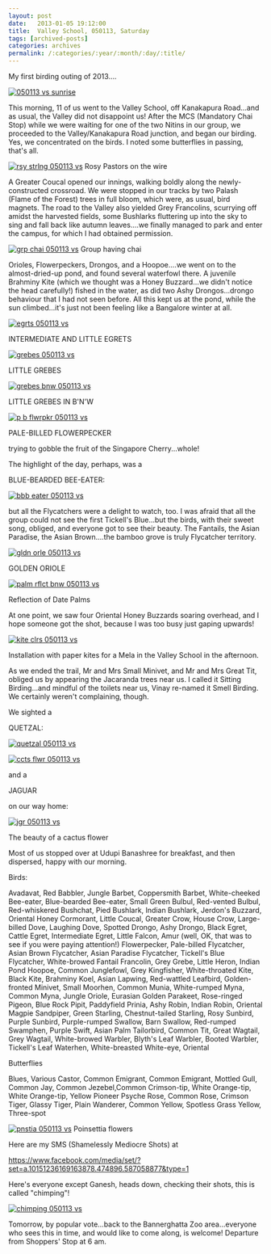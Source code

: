 ```yaml
---
layout: post
date:	2013-01-05 19:12:00
title:  Valley School, 050113, Saturday
tags: [archived-posts]
categories: archives
permalink: /:categories/:year/:month/:day/:title/
---
```

My first birding outing of 2013....

<a href="http://s1264.photobucket.com/albums/jj483/mnypx/?action=view&amp;current=DSC08748.jpg" target="_blank"><img src="http://i1264.photobucket.com/albums/jj483/mnypx/DSC08748.jpg" border="0" alt="050113 vs sunrise"></a>

<lj-cut text="if you want to read and see more...">

This morning, 11 of us went to the Valley School, off  Kanakapura Road...and as usual, the Valley did not disappoint us! After the MCS (Mandatory Chai Stop) while we were waiting for one of the two Nitins in our group, we proceeded to the Valley/Kanakapura Road junction, and began our birding. Yes, we concentrated on the birds.  I noted some butterflies in passing, that's all.

<a href="http://s1264.photobucket.com/albums/jj483/mnypx/?action=view&amp;current=DSC08764.jpg" target="_blank"><img src="http://i1264.photobucket.com/albums/jj483/mnypx/DSC08764.jpg" border="0" alt="rsy strlng 050113 vs"></a>
Rosy Pastors on the wire


A Greater Coucal opened our innings, walking boldly along the newly-constructed crossroad. We were stopped in our tracks by two Palash (Flame of the Forest) trees in full bloom, which were, as usual, bird magnets. The road to the Valley also yielded Grey Francolins, scurrying off amidst the harvested fields, some Bushlarks fluttering  up into the sky to sing and fall back like autumn leaves....we finally managed to park and enter the campus, for which I had obtained permission.


<a href="http://s1264.photobucket.com/albums/jj483/mnypx/?action=view&amp;current=DSC08770.jpg" target="_blank"><img src="http://i1264.photobucket.com/albums/jj483/mnypx/DSC08770.jpg" border="0" alt="grp chai 050113 vs"></a>
Group having chai

Orioles, Flowerpeckers, Drongos, and a Hoopoe....we went on to the almost-dried-up pond, and found several waterfowl there. A juvenile Brahminy Kite (which we thought was a Honey Buzzard...we didn't notice the head carefully!)  fished in the water, as did two Ashy Drongos...drongo behaviour that I had not seen before. All this kept us at the pond, while the sun climbed...it's just not been feeling like a Bangalore winter at all.

<a href="http://s1264.photobucket.com/albums/jj483/mnypx/?action=view&amp;current=DSC08799.jpg" target="_blank"><img src="http://i1264.photobucket.com/albums/jj483/mnypx/DSC08799.jpg" border="0" alt="egrts 050113 vs"></a>

INTERMEDIATE AND LITTLE EGRETS

<a href="http://s1264.photobucket.com/albums/jj483/mnypx/?action=view&amp;current=DSC08826.jpg" target="_blank"><img src="http://i1264.photobucket.com/albums/jj483/mnypx/DSC08826.jpg" border="0" alt="grebes 050113 vs"></a>

LITTLE GREBES

<a href="http://s1264.photobucket.com/albums/jj483/mnypx/?action=view&amp;current=DSC08818.jpg" target="_blank"><img src="http://i1264.photobucket.com/albums/jj483/mnypx/DSC08818.jpg" border="0" alt="grebes bnw 050113 vs"></a>

LITTLE GREBES IN B'N'W

<a href="http://s1264.photobucket.com/albums/jj483/mnypx/?action=view&amp;current=DSC08771.jpg" target="_blank"><img src="http://i1264.photobucket.com/albums/jj483/mnypx/DSC08771.jpg" border="0" alt="p b flwrpkr 050113 vs"></a>

PALE-BILLED FLOWERPECKER

trying to gobble the fruit of the Singapore Cherry...whole!

The highlight of the day, perhaps, was a 

BLUE-BEARDED BEE-EATER:

<a href="http://s1264.photobucket.com/albums/jj483/mnypx/?action=view&amp;current=DSC08841.jpg" target="_blank"><img src="http://i1264.photobucket.com/albums/jj483/mnypx/DSC08841.jpg" border="0" alt="bbb eater 050113 vs"></a>


but all the Flycatchers were a delight to watch, too. I was afraid that all the group could not see the first Tickell's Blue...but the birds, with their sweet song, obliged, and everyone got to see their beauty. The Fantails, the Asian Paradise, the Asian Brown....the bamboo grove is truly Flycatcher territory.

<a href="http://s1264.photobucket.com/albums/jj483/mnypx/?action=view&amp;current=DSC08782.jpg" target="_blank"><img src="http://i1264.photobucket.com/albums/jj483/mnypx/DSC08782.jpg" border="0" alt="gldn orle 050113 vs"></a>

GOLDEN ORIOLE

<a href="http://s1264.photobucket.com/albums/jj483/mnypx/?action=view&amp;current=DSC08830.jpg" target="_blank"><img src="http://i1264.photobucket.com/albums/jj483/mnypx/DSC08830.jpg" border="0" alt="palm rflct bnw 050113 vs"></a>

Reflection of Date Palms

At one point, we saw four Oriental Honey Buzzards soaring overhead, and I hope someone got the shot, because I was too busy just gaping upwards! 

<a href="http://s1264.photobucket.com/albums/jj483/mnypx/?action=view&amp;current=DSC08839.jpg" target="_blank"><img src="http://i1264.photobucket.com/albums/jj483/mnypx/DSC08839.jpg" border="0" alt="kite clrs 050113 vs"></a>

Installation with paper kites for a Mela in the Valley School in the afternoon.

As we ended the trail, Mr and Mrs Small Minivet, and Mr and Mrs Great Tit, obliged us by appearing the  Jacaranda trees near us.  I called it Sitting Birding...and mindful of the toilets near us, Vinay re-named it Smell Birding. We certainly weren't complaining, though.

We sighted a 

QUETZAL:

<a href="http://s1264.photobucket.com/albums/jj483/mnypx/?action=view&amp;current=DSC08843.jpg" target="_blank"><img src="http://i1264.photobucket.com/albums/jj483/mnypx/DSC08843.jpg" border="0" alt="quetzal 050113 vs"></a>

<a href="http://s1264.photobucket.com/albums/jj483/mnypx/?action=view&amp;current=DSC08855.jpg" target="_blank"><img src="http://i1264.photobucket.com/albums/jj483/mnypx/DSC08855.jpg" border="0" alt="ccts flwr 050113 vs"></a>

and a 

JAGUAR

on our way home:

<a href="http://s1264.photobucket.com/albums/jj483/mnypx/?action=view&amp;current=DSC08889.jpg" target="_blank"><img src="http://i1264.photobucket.com/albums/jj483/mnypx/DSC08889.jpg" border="0" alt="jgr 050113 vs"></a>

The beauty of a cactus flower

Most of us stopped over at Udupi Banashree for breakfast, and then dispersed, happy with our morning.

Birds:

Avadavat, Red
Babbler, Jungle
Barbet, Coppersmith
Barbet, White-cheeked
Bee-eater, Blue-bearded
Bee-eater, Small Green
Bulbul, Red-vented
Bulbul, Red-whiskered
Bushchat, Pied
Bushlark, Indian
Bushlark, Jerdon's
Buzzard, Oriental Honey
Cormorant, Little
Coucal, Greater
Crow, House
Crow, Large-billed
Dove, Laughing
Dove, Spotted
Drongo, Ashy
Drongo, Black
Egret, Cattle
Egret, Intermediate
Egret, Little
Falcon, Amur (well, OK, that was to see if you were paying attention!)
Flowerpecker, Pale-billed
Flycatcher, Asian Brown
Flycatcher, Asian Paradise
Flycatcher, Tickell's Blue
Flycatcher, White-browed Fantail
Francolin, Grey
Grebe, Little
Heron, Indian Pond
Hoopoe, Common
Junglefowl, Grey
Kingfisher, White-throated
Kite, Black
Kite, Brahminy
Koel, Asian
Lapwing, Red-wattled
Leafbird, Golden-fronted
Minivet, Small
Moorhen, Common
Munia, White-rumped
Myna, Common
Myna, Jungle
Oriole, Eurasian Golden
Parakeet, Rose-ringed
Pigeon, Blue Rock
Pipit, Paddyfield
Prinia, Ashy
Robin, Indian
Robin, Oriental Magpie
Sandpiper, Green
Starling, Chestnut-tailed
Starling, Rosy
Sunbird, Purple
Sunbird, Purple-rumped
Swallow, Barn
Swallow, Red-rumped
Swamphen, Purple
Swift, Asian Palm
Tailorbird, Common
Tit, Great
Wagtail, Grey
Wagtail, White-browed
Warbler, Blyth's Leaf
Warbler, Booted
Warbler, Tickell's Leaf
Waterhen, White-breasted
White-eye, Oriental

Butterflies


Blues, Various
Castor, Common
Emigrant, Common
Emigrant, Mottled
Gull, Common
Jay, Common
Jezebel,Common
Crimson-tip, White
Orange-tip, White
Orange-tip, Yellow
Pioneer
Psyche
Rose, Common
Rose, Crimson
Tiger, Glassy
Tiger, Plain
Wanderer, Common
Yellow, Spotless Grass
Yellow, Three-spot

<a href="http://s1264.photobucket.com/albums/jj483/mnypx/?action=view&amp;current=DSC08877.jpg" target="_blank"><img src="http://i1264.photobucket.com/albums/jj483/mnypx/DSC08877.jpg" border="0" alt="pnstia 050113 vs"></a>
Poinsettia flowers

</lj-cut>


Here are my SMS (Shamelessly Mediocre Shots) at 

https://www.facebook.com/media/set/?set=a.10151236169163878.474896.587058877&type=1

Here's everyone except Ganesh, heads down, checking their shots, this is called "chimping"!

<a href="http://s1264.photobucket.com/albums/jj483/mnypx/?action=view&amp;current=DSC08865.jpg" target="_blank"><img src="http://i1264.photobucket.com/albums/jj483/mnypx/DSC08865.jpg" border="0" alt="chimping 050113 vs"></a>

Tomorrow, by popular vote...back to the Bannerghatta Zoo area...everyone who sees this in time, and would like to come along, is welcome! Departure from Shoppers' Stop at 6 am.
